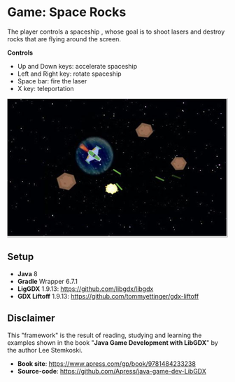 # Game: Space Rocks

The player controls a spaceship , whose goal is to shoot lasers and destroy rocks that are flying around the screen.

**Controls**

- Up and Down keys: accelerate spaceship
- Left and Right key: rotate spaceship
- Space bar: fire the laser
- X key: teleportation

![alt text](space-rocks.png "Space Rocks")

## Setup

- **Java** 8
- **Gradle** Wrapper 6.7.1
- **LigGDX** 1.9.13: https://github.com/libgdx/libgdx
- **GDX Liftoff** 1.9.13: https://github.com/tommyettinger/gdx-liftoff

## Disclaimer

This "framework" is the result of reading, studying and learning the examples shown in the book "**Java Game Development with LibGDX**" by the author Lee Stemkoski.

- **Book site**: https://www.apress.com/gp/book/9781484233238
- **Source-code**: https://github.com/Apress/java-game-dev-LibGDX